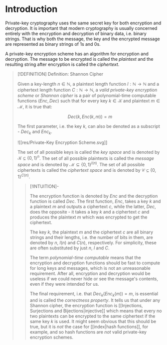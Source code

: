 # Introduction
Private-key cryptography uses the same secret key for both encryption and decryption. It is important that modern cryptography is usually concerned entirely with the encryption and decryption of binary data, i.e. binary strings. That is why both the message, the key and the encrypted message are represented as binary strings of 1s and 0s.

A private-key encryption scheme has an algorithm for encryption and decryption. The message to be encrypted is called the *plaintext* and the resulting string after encryption is called the *ciphertext*.

>[!DEFINITION] Definition: Shannon Cipher
>
>Given a key-length $n \in \mathbb{N}$, a plaintext length function $l: \mathbb{N} \to \mathbb{N}$ and a ciphertext length function $C: \mathbb{N} \to \mathbb{N}$, a *valid private-key encryption scheme* or *Shannon cipher* is a pair of polynomial-time computable functions $(\textit{Enc}, \textit{Dec})$ such that for every key $k \in \mathcal{K}$ and plaintext $m \in \mathcal{M}$, it is true that:
>
>$$
>\textit{Dec}(k, \textit{Enc}(k,m)) = m
>$$
>
>
>The first parameter, i.e. the key $k$, can also be denoted as a subscript - $\textit{Dec}_k$ and $\textit{Enc}_k$.
>
>![[res/Private-Key Encryption Scheme.svg]]
>
>The set of all possible keys is called the *key space* and is denoted by $\mathcal{K} \subseteq \{0,1\}^n$. The set of all possible plaintexts is called the *message space* and is denoted by $\mathcal{M} \subseteq \{0,1\}^{l(n)}$. The set of all possible ciphertexts is called the *ciphertext space* and is denoted by $\mathcal{C} \subseteq \{0,1\}^{C(n)}$.
>
>>[!INTUITION]-
>>
>>The encryption function is denoted by $\textit{Enc}$ and the decryption function is called $\textit{Dec}$. The first function, $\textit{Enc}$,  takes a key $k$ and a plaintext $m$ and outputs a ciphertext $c$, while the latter, $\textit{Dec}$, does the opposite - it takes a key $k$ and a ciphertext $c$ and produces the plaintext $m$ which was encrypted to get the ciphertext.
>>
>>The key $k$, the plaintext $m$ and the ciphertext $c$ are all binary strings and their lengths, i.e. the number of bits in them, are denoted by $n$, $l(n)$ and $C(n)$, respectively. For simplicity, these are often substituted by just $n$, $l$ and $C$.
>>
>>The term *polynomial-time computable* means that the encryption and decryption functions should be fast to compute for long keys and messages, which is not an unreasonable requirement. After all, encryption and decryption would be useless if we could never hide or see the message's contents, even if they were intended for us.
>>
>>The final requirement, i.e. that $\textit{Dec}_k(\textit{Enc}_k(m)) = m$, is essential and is called the *correctness property*. It tells us that under any Shannon cipher, the encryption function is [[Injections, Surjections and Bijections|injective]] which means that every no two plaintexts can be encrypted to the same ciphertext if the same key $k$ is used. It might seem obvious that this should be true, but it is *not* the case for [[index|hash functions]], for example, and so hash functions are *not* valid private-key encryption schemes.
>>
>

